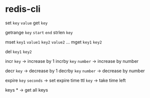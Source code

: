 # redis-cli

set `key` `value`
get `key`

getrange `key` `start` `end`
strlen `key`

mset `key1` `value1` `key2` `value2` ...
mget `key1` `key2`

del `key1` `key2`

incr `key` -> increase by 1
incrby `key` `number` -> increase by number

decr `key` -> decrease by 1
decrby `key` `number` -> decrease by number

expire `key` `seconds` -> set expire time
ttl `key` -> take time left

keys \* -> get all keys
